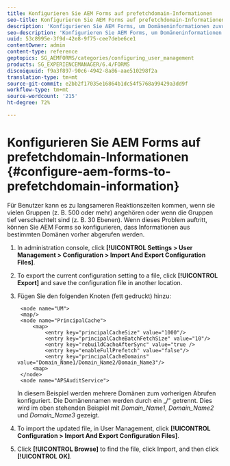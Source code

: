```yaml
---
title: Konfigurieren Sie AEM Forms auf prefetchdomain-Informationen
seo-title: Konfigurieren Sie AEM Forms auf prefetchdomain-Informationen
description: 'Konfigurieren Sie AEM Forms, um Domäneninformationen zuvor abzurufen, wenn es zu einer langsameren Reaktionszeit kommt, aufgrund der tief verschachtelten Gruppen oder wenn Sie ein Mitglied mehrerer Gruppen sind. '
seo-description: 'Konfigurieren Sie AEM Forms, um Domäneninformationen zuvor abzurufen, wenn es zu einer langsameren Reaktionszeit kommt, aufgrund der tief verschachtelten Gruppen oder wenn Sie ein Mitglied mehrerer Gruppen sind. '
uuid: 53c8995e-3f9d-42e8-9f75-cee7debe6ce1
contentOwner: admin
content-type: reference
geptopics: SG_AEMFORMS/categories/configuring_user_management
products: SG_EXPERIENCEMANAGER/6.4/FORMS
discoiquuid: f9a3f897-90c6-4942-8a86-aae510298f2a
translation-type: tm+mt
source-git-commit: e2bb2f17035e16864b1dc54f5768a99429a3dd9f
workflow-type: tm+mt
source-wordcount: '215'
ht-degree: 72%

---
```



# Konfigurieren Sie AEM Forms auf prefetchdomain-Informationen {#configure-aem-forms-to-prefetchdomain-information}

Für Benutzer kann es zu langsameren Reaktionszeiten kommen, wenn sie vielen Gruppen (z. B. 500 oder mehr) angehören oder wenn die Gruppen tief verschachtelt sind (z. B. 30 Ebenen). Wenn dieses Problem auftritt, können Sie AEM Forms so konfigurieren, dass Informationen aus bestimmten Domänen vorher abgerufen werden.

1. In administration console, click **[!UICONTROL Settings > User Management > Configuration > Import And Export Configuration Files]**.
1. To export the current configuration setting to a file, click **[!UICONTROL Export]** and save the configuration file in another location.
1. Fügen Sie den folgenden Knoten (fett gedruckt) hinzu:

   ```as3
    <node name="UM"> 
    <map/>  
    <node name="PrincipalCache"> 
        <map> 
            <entry key="principalCacheSize" value="1000"/> 
            <entry key="principalCacheBatchFetchSize" value="10"/> 
            <entry key="rebuildCacheAfterSync" value="true /> 
            <entry key="enableFullPrefetch" value="false"/> 
            <entry key="principalCacheDomains" value="Domain_Name1/Domain_Name2/Domain_Name3"/> 
        <map> 
    </node> 
    <node name="APSAuditService">
   ```

   In diesem Beispiel werden mehrere Domänen zum vorherigen Abrufen konfiguriert. Die Domänennamen werden durch ein „/“ getrennt. Dies wird im oben stehenden Beispiel mit *Domain_Name1*, *Domain_Name2* und *Domain_Name3* gezeigt.

1. To import the updated file, in User Management, click **[!UICONTROL Configuration > Import And Export Configuration Files]**.
1. Click **[!UICONTROL Browse]** to find the file, click Import, and then click **[!UICONTROL OK]**.

